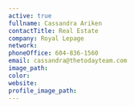 ```yaml
---
active: true
fullname: Cassandra Ariken
contactTitle: Real Estate
company: Royal Lepage
network:
phoneOffice: 604-836-1560
email: cassandra@thetodayteam.com
image_path:
color:
website:
profile_image_path:
---
```



